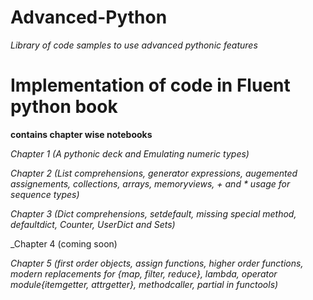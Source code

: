 # Advanced-Python
_Library of code samples to use advanced pythonic features_


# Implementation of code in Fluent python book

__contains chapter wise notebooks__

_Chapter 1 (A pythonic deck and Emulating numeric types)_

_Chapter 2 (List comprehensions, generator expressions, augemented assignements, collections, arrays, memoryviews, + and * usage for sequence types)_

_Chapter 3 (Dict comprehensions, setdefault, missing special method, defaultdict, Counter, UserDict and Sets)_

_Chapter 4 (coming soon)

_Chapter 5 (first order objects, assign functions, higher order functions, modern replacements for {map, filter, reduce}, lambda, operator module{itemgetter, attrgetter}, methodcaller, partial in functools)_
